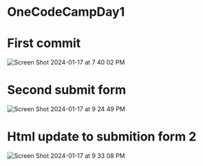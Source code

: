# OneCodeCampDay1
<h1> First commit </h1>


![Screen Shot 2024-01-17 at 7 40 02 PM](https://github.com/White-OvO/OneCodeCampDay1/assets/120700219/3f914736-620d-417e-864d-7058b3c26cdf)


<h1> Second submit form </h1>


![Screen Shot 2024-01-17 at 9 24 49 PM](https://github.com/White-OvO/OneCodeCampDay1/assets/120700219/a6cd683f-5b9f-4ceb-9393-d918011b6ab3)

<h1> Html update to submition form 2 </h1>

![Screen Shot 2024-01-17 at 9 33 08 PM](https://github.com/White-OvO/OneCodeCampDay1/assets/120700219/561d8d8b-4423-47f0-9ff7-d17ac346c2c1)
